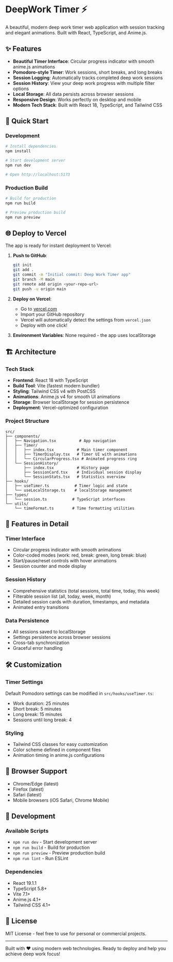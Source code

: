 # DeepWork Timer ⚡

A beautiful, modern deep work timer web application with session tracking and elegant animations. Built with React, TypeScript, and Anime.js.

## ✨ Features

- **Beautiful Timer Interface**: Circular progress indicator with smooth anime.js animations
- **Pomodoro-style Timer**: Work sessions, short breaks, and long breaks
- **Session Logging**: Automatically tracks completed deep work sessions
- **Session History**: View your deep work progress with multiple filter options
- **Local Storage**: All data persists across browser sessions
- **Responsive Design**: Works perfectly on desktop and mobile
- **Modern Tech Stack**: Built with React 18, TypeScript, and Tailwind CSS

## 🚀 Quick Start

### Development

```bash
# Install dependencies
npm install

# Start development server
npm run dev

# Open http://localhost:5173
```

### Production Build

```bash
# Build for production
npm run build

# Preview production build
npm run preview
```

## 🌐 Deploy to Vercel

The app is ready for instant deployment to Vercel:

1. **Push to GitHub**:
   ```bash
   git init
   git add .
   git commit -m "Initial commit: Deep Work Timer app"
   git branch -M main
   git remote add origin <your-repo-url>
   git push -u origin main
   ```

2. **Deploy on Vercel**:
   - Go to [vercel.com](https://vercel.com)
   - Import your GitHub repository
   - Vercel will automatically detect the settings from `vercel.json`
   - Deploy with one click!

3. **Environment Variables**: None required - the app uses localStorage

## 🏗️ Architecture

### Tech Stack

- **Frontend**: React 18 with TypeScript
- **Build Tool**: Vite (fastest modern bundler)
- **Styling**: Tailwind CSS v4 with PostCSS
- **Animations**: Anime.js v4 for smooth UI animations
- **Storage**: Browser localStorage for session persistence
- **Deployment**: Vercel-optimized configuration

### Project Structure

```
src/
├── components/
│   ├── Navigation.tsx          # App navigation
│   ├── Timer/
│   │   ├── index.tsx          # Main timer component
│   │   ├── TimerDisplay.tsx   # Timer UI with animations
│   │   └── CircularProgress.tsx # Animated progress ring
│   └── SessionHistory/
│       ├── index.tsx          # History page
│       ├── SessionCard.tsx    # Individual session display
│       └── SessionStats.tsx   # Statistics overview
├── hooks/
│   ├── useTimer.ts           # Timer logic and state
│   └── useLocalStorage.ts    # localStorage management
├── types/
│   └── session.ts           # TypeScript interfaces
└── utils/
    └── timeFormat.ts        # Time formatting utilities
```

## 🎨 Features in Detail

### Timer Interface
- Circular progress indicator with smooth animations
- Color-coded modes (work: red, break: green, long break: blue)
- Start/pause/reset controls with hover animations
- Session counter and mode display

### Session History
- Comprehensive statistics (total sessions, total time, today, this week)
- Filterable session list (all, today, week, month)
- Detailed session cards with duration, timestamps, and metadata
- Animated entry transitions

### Data Persistence
- All sessions saved to localStorage
- Settings persistence across browser sessions
- Cross-tab synchronization
- Graceful error handling

## 🛠️ Customization

### Timer Settings
Default Pomodoro settings can be modified in `src/hooks/useTimer.ts`:
- Work duration: 25 minutes
- Short break: 5 minutes
- Long break: 15 minutes
- Sessions until long break: 4

### Styling
- Tailwind CSS classes for easy customization
- Color scheme defined in component files
- Animation timing in anime.js configurations

## 📱 Browser Support

- Chrome/Edge (latest)
- Firefox (latest)
- Safari (latest)
- Mobile browsers (iOS Safari, Chrome Mobile)

## 🔧 Development

### Available Scripts

- `npm run dev` - Start development server
- `npm run build` - Build for production
- `npm run preview` - Preview production build
- `npm run lint` - Run ESLint

### Dependencies

- React 19.1.1
- TypeScript 5.8+
- Vite 7.1+
- Anime.js 4.1+
- Tailwind CSS 4.1+

## 📄 License

MIT License - feel free to use for personal or commercial projects.

---

Built with ❤️ using modern web technologies. Ready to deploy and help you achieve deep work focus!

